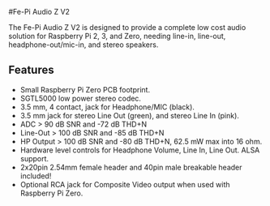 <!--
---
name: Fe-Pi Audio Z V2
class: board
type: audio
formfactor: pHAT
manufacturer: Fe-Pi
collected: Other
description: A complete audio solution for the Raspberry Pi
url: https://fe-pi.com/products/fe-pi-audio-z-v2
buy: https://fe-pi.com/products/fe-pi-audio-z-v2
image: 'fepi-audio-z-V2.png'
pincount: 40
eeprom: no
power:
  '1':
  '2':
ground:
  '6':
  '9':
  '14':
  '20':
  '25':
  '30':
  '34':
  '39':
pin:
  '3':
    mode: i2c
  '5':
    mode: i2c
  '12':
    name: BCLK (Bit Clock)
    mode: i2s
  '35':
    name: LRCLK (Left/Right Clock)
    mode: i2s
  '38':
    name: DIN (Data In)
    mode: i2s
  '40':
    name: DOUT (Data Out)
    mode: i2s
i2c:
  '0x0a':
    name: SGTL5000
    device: SGTL5000XNAA3/R2
-->
#Fe-Pi Audio Z V2

The Fe-Pi Audio Z V2 is designed to provide a complete low cost audio solution for Raspberry Pi 2, 3, and Zero, needing line-in, line-out, headphone-out/mic-in, and stereo speakers.

## Features ##

* Small Raspberry Pi Zero PCB footprint.
* SGTL5000 low power stereo codec.
* 3.5 mm, 4 contact, jack for Headphone/MIC (black).
* 3.5 mm jack for stereo Line Out (green), and stereo Line In (pink).
* ADC > 90 dB SNR and -72 dB THD+N
* Line-Out > 100 dB SNR and -85 dB THD+N
* HP Output > 100 dB SNR and -80 dB THD+N, 62.5 mW max into 16 ohm.
* Hardware level controls for Headphone Volume, Line In, Line Out. ALSA support.
* 2x20pin 2.54mm female header and 40pin male breakable header included!
* Optional RCA jack for Composite Video output when used with Raspberry Pi Zero.

